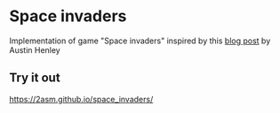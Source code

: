 # Space invaders
Implementation of game "Space invaders" inspired by this [blog post](https://austinhenley.com/blog/challengingprojects.html) by Austin Henley

## Try it out
https://2asm.github.io/space_invaders/
